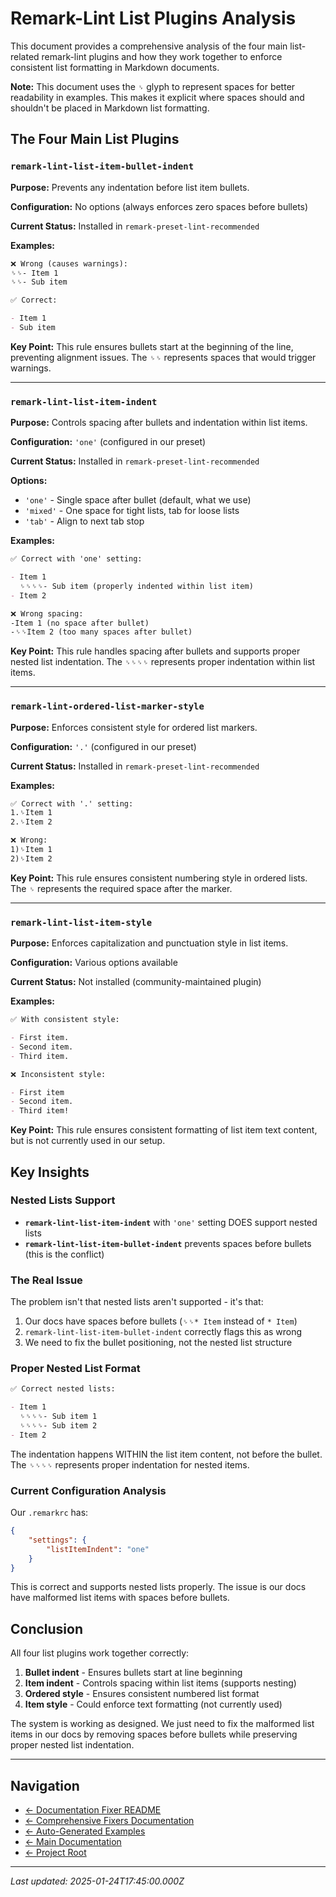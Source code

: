 # Remark-Lint List Plugins Analysis

This document provides a comprehensive analysis of the four main list-related remark-lint plugins and how they work together to enforce consistent list formatting in Markdown documents.

**Note:** This document uses the `␠` glyph to represent spaces for better readability in examples. This makes it explicit where spaces should and shouldn't be placed in Markdown list formatting.

## The Four Main List Plugins

### `remark-lint-list-item-bullet-indent`

**Purpose:** Prevents any indentation before list item bullets.

**Configuration:** No options (always enforces zero spaces before bullets)

**Current Status:** Installed in `remark-preset-lint-recommended`

**Examples:**

```markdown
❌ Wrong (causes warnings):
␠␠- Item 1
␠␠- Sub item

✅ Correct:

- Item 1
- Sub item
```

**Key Point:** This rule ensures bullets start at the beginning of the line, preventing alignment issues. The `␠␠` represents spaces that would trigger warnings.

---

### `remark-lint-list-item-indent`

**Purpose:** Controls spacing after bullets and indentation within list items.

**Configuration:** `'one'` (configured in our preset)

**Current Status:** Installed in `remark-preset-lint-recommended`

**Options:**

- `'one'` - Single space after bullet (default, what we use)
- `'mixed'` - One space for tight lists, tab for loose lists
- `'tab'` - Align to next tab stop

**Examples:**

```markdown
✅ Correct with 'one' setting:

- Item 1
  ␠␠␠␠- Sub item (properly indented within list item)
- Item 2

❌ Wrong spacing:
-Item 1 (no space after bullet)
-␠␠Item 2 (too many spaces after bullet)
```

**Key Point:** This rule handles spacing after bullets and supports proper nested list indentation. The `␠␠␠␠` represents proper indentation within list items.

---

### `remark-lint-ordered-list-marker-style`

**Purpose:** Enforces consistent style for ordered list markers.

**Configuration:** `'.'` (configured in our preset)

**Current Status:** Installed in `remark-preset-lint-recommended`

**Examples:**

```markdown
✅ Correct with '.' setting:
1.␠Item 1
2.␠Item 2

❌ Wrong:
1)␠Item 1
2)␠Item 2
```

**Key Point:** This rule ensures consistent numbering style in ordered lists. The `␠` represents the required space after the marker.

---

### `remark-lint-list-item-style`

**Purpose:** Enforces capitalization and punctuation style in list items.

**Configuration:** Various options available

**Current Status:** Not installed (community-maintained plugin)

**Examples:**

```markdown
✅ With consistent style:

- First item.
- Second item.
- Third item.

❌ Inconsistent style:

- First item
- Second item.
- Third item!
```

**Key Point:** This rule ensures consistent formatting of list item text content, but is not currently used in our setup.

## Key Insights

### Nested Lists Support

- **`remark-lint-list-item-indent`** with `'one'` setting DOES support nested lists
- **`remark-lint-list-item-bullet-indent`** prevents spaces before bullets (this is the conflict)

### The Real Issue

The problem isn't that nested lists aren't supported - it's that:

1. Our docs have spaces before bullets (`␠␠* Item` instead of `* Item`)
2. `remark-lint-list-item-bullet-indent` correctly flags this as wrong
3. We need to fix the bullet positioning, not the nested list structure

### Proper Nested List Format

```markdown
✅ Correct nested lists:

- Item 1
  ␠␠␠␠- Sub item 1
  ␠␠␠␠- Sub item 2
- Item 2
```

The indentation happens WITHIN the list item content, not before the bullet. The `␠␠␠␠` represents proper indentation for nested items.

### Current Configuration Analysis

Our `.remarkrc` has:

```json
{
	"settings": {
		"listItemIndent": "one"
	}
}
```

This is correct and supports nested lists properly. The issue is our docs have malformed list items with spaces before bullets.

## Conclusion

All four list plugins work together correctly:

1. **Bullet indent** - Ensures bullets start at line beginning
2. **Item indent** - Controls spacing within list items (supports nesting)
3. **Ordered style** - Ensures consistent numbered list format
4. **Item style** - Could enforce text formatting (not currently used)

The system is working as designed. We just need to fix the malformed list items in our docs by removing spaces before bullets while preserving proper nested list indentation.

---

## Navigation

- [← Documentation Fixer README](./README.md)
- [← Comprehensive Fixers Documentation](./COMPREHENSIVE_FIXERS.md)
- [← Auto-Generated Examples](./AUTO_GENERATED_EXAMPLES.md)
- [← Main Documentation](../../README.md)
- [← Project Root](../../README.md)

---

_Last updated: 2025-01-24T17:45:00.000Z_
